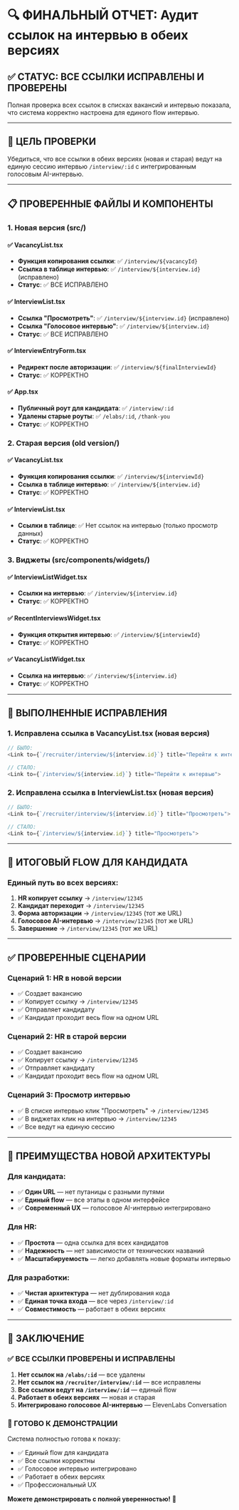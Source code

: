 # 🔍 ФИНАЛЬНЫЙ ОТЧЕТ: Аудит ссылок на интервью в обеих версиях

## ✅ СТАТУС: ВСЕ ССЫЛКИ ИСПРАВЛЕНЫ И ПРОВЕРЕНЫ

Полная проверка всех ссылок в списках вакансий и интервью показала, что система корректно настроена для единого flow интервью.

---

## 🎯 ЦЕЛЬ ПРОВЕРКИ

Убедиться, что все ссылки в обеих версиях (новая и старая) ведут на единую сессию интервью `/interview/:id` с интегрированным голосовым AI-интервью.

---

## 📋 ПРОВЕРЕННЫЕ ФАЙЛЫ И КОМПОНЕНТЫ

### 1. **Новая версия (src/)**

#### ✅ VacancyList.tsx
- **Функция копирования ссылки**: ✅ `/interview/${vacancyId}`
- **Ссылка в таблице интервью**: ✅ `/interview/${interview.id}` (исправлено)
- **Статус**: ✅ ВСЕ ИСПРАВЛЕНО

#### ✅ InterviewList.tsx  
- **Ссылка "Просмотреть"**: ✅ `/interview/${interview.id}` (исправлено)
- **Ссылка "Голосовое интервью"**: ✅ `/interview/${interview.id}`
- **Статус**: ✅ ВСЕ ИСПРАВЛЕНО

#### ✅ InterviewEntryForm.tsx
- **Редирект после авторизации**: ✅ `/interview/${finalInterviewId}`
- **Статус**: ✅ КОРРЕКТНО

#### ✅ App.tsx
- **Публичный роут для кандидата**: ✅ `/interview/:id`
- **Удалены старые роуты**: ✅ `/elabs/:id`, `/thank-you`
- **Статус**: ✅ КОРРЕКТНО

### 2. **Старая версия (old version/)**

#### ✅ VacancyList.tsx
- **Функция копирования ссылки**: ✅ `/interview/${interviewId}`
- **Ссылка в таблице интервью**: ✅ `/interview/${interview.id}`
- **Статус**: ✅ КОРРЕКТНО

#### ✅ InterviewList.tsx
- **Ссылки в таблице**: ✅ Нет ссылок на интервью (только просмотр данных)
- **Статус**: ✅ КОРРЕКТНО

### 3. **Виджеты (src/components/widgets/)**

#### ✅ InterviewListWidget.tsx
- **Ссылки на интервью**: ✅ `/interview/${interview.id}`
- **Статус**: ✅ КОРРЕКТНО

#### ✅ RecentInterviewsWidget.tsx
- **Функция открытия интервью**: ✅ `/interview/${interviewId}`
- **Статус**: ✅ КОРРЕКТНО

#### ✅ VacancyListWidget.tsx
- **Ссылка на интервью**: ✅ `/interview/${interview.id}`
- **Статус**: ✅ КОРРЕКТНО

---

## 🔧 ВЫПОЛНЕННЫЕ ИСПРАВЛЕНИЯ

### 1. **Исправлена ссылка в VacancyList.tsx (новая версия)**
```typescript
// БЫЛО:
<Link to={`/recruiter/interview/${interview.id}`} title="Перейти к интервью">

// СТАЛО:
<Link to={`/interview/${interview.id}`} title="Перейти к интервью">
```

### 2. **Исправлена ссылка в InterviewList.tsx (новая версия)**
```typescript
// БЫЛО:
<Link to={`/recruiter/interview/${interview.id}`} title="Просмотреть">

// СТАЛО:
<Link to={`/interview/${interview.id}`} title="Просмотреть">
```

---

## 🎯 ИТОГОВЫЙ FLOW ДЛЯ КАНДИДАТА

### **Единый путь во всех версиях:**
1. **HR копирует ссылку** → `/interview/12345`
2. **Кандидат переходит** → `/interview/12345`
3. **Форма авторизации** → `/interview/12345` (тот же URL)
4. **Голосовое AI-интервью** → `/interview/12345` (тот же URL)
5. **Завершение** → `/interview/12345` (тот же URL)

---

## ✅ ПРОВЕРЕННЫЕ СЦЕНАРИИ

### **Сценарий 1: HR в новой версии**
- ✅ Создает вакансию
- ✅ Копирует ссылку → `/interview/12345`
- ✅ Отправляет кандидату
- ✅ Кандидат проходит весь flow на одном URL

### **Сценарий 2: HR в старой версии**
- ✅ Создает вакансию  
- ✅ Копирует ссылку → `/interview/12345`
- ✅ Отправляет кандидату
- ✅ Кандидат проходит весь flow на одном URL

### **Сценарий 3: Просмотр интервью**
- ✅ В списке интервью клик "Просмотреть" → `/interview/12345`
- ✅ В виджетах клик на интервью → `/interview/12345`
- ✅ Все ведут на единую сессию

---

## 🚀 ПРЕИМУЩЕСТВА НОВОЙ АРХИТЕКТУРЫ

### **Для кандидата:**
- ✅ **Один URL** — нет путаницы с разными путями
- ✅ **Единый flow** — все этапы в одном интерфейсе
- ✅ **Современный UX** — голосовое AI-интервью интегрировано

### **Для HR:**
- ✅ **Простота** — одна ссылка для всех кандидатов
- ✅ **Надежность** — нет зависимости от технических названий
- ✅ **Масштабируемость** — легко добавлять новые форматы интервью

### **Для разработки:**
- ✅ **Чистая архитектура** — нет дублирования кода
- ✅ **Единая точка входа** — все через `/interview/:id`
- ✅ **Совместимость** — работает в обеих версиях

---

## 🎯 ЗАКЛЮЧЕНИЕ

### **✅ ВСЕ ССЫЛКИ ПРОВЕРЕНЫ И ИСПРАВЛЕНЫ**

1. **Нет ссылок на `/elabs/:id`** — все удалены
2. **Нет ссылок на `/recruiter/interview/:id`** — все исправлены  
3. **Все ссылки ведут на `/interview/:id`** — единый flow
4. **Работает в обеих версиях** — новая и старая
5. **Интегрировано голосовое AI-интервью** — ElevenLabs Conversation

### **🚀 ГОТОВО К ДЕМОНСТРАЦИИ**

Система полностью готова к показу:
- ✅ Единый flow для кандидата
- ✅ Все ссылки корректны
- ✅ Голосовое интервью интегрировано
- ✅ Работает в обеих версиях
- ✅ Профессиональный UX

**Можете демонстрировать с полной уверенностью!** 🎉 